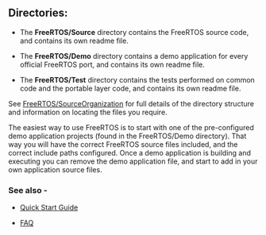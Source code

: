 ## Directories:

+ The **FreeRTOS/Source** directory contains the FreeRTOS source code, and contains
  its own readme file.

+ The **FreeRTOS/Demo** directory contains a demo application for every official
FreeRTOS port, and contains its own readme file.

+ The **FreeRTOS/Test** directory contains the tests performed on common code and the portable layer code, and contains its own readme file.

See [FreeRTOS/SourceOrganization](http://www.freertos.org/a00017.html) for full details of the directory structure and information on locating the files you require.

The easiest way to use FreeRTOS is to start with one of the pre-configured demo
 application projects (found in the FreeRTOS/Demo directory).  That way you will
have the correct FreeRTOS source files included, and the correct include paths
configured.
Once a demo application is building and executing you can remove
the demo application file, and start to add in your own application source
files.


### See also -
+ [Quick Start Guide](http://www.freertos.org/FreeRTOS-quick-start-guide.html)

+ [FAQ](http://www.freertos.org/FAQHelp.html)
